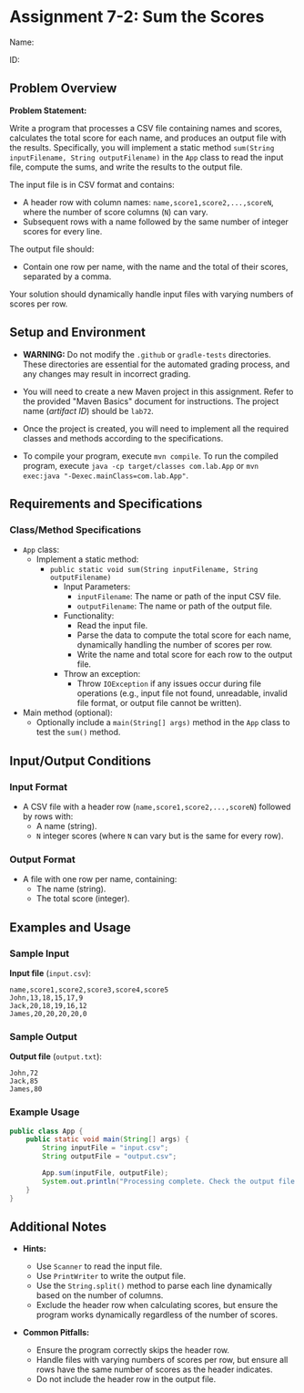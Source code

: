 # Assignment 7-2: Sum the Scores

Name:

ID:

## Problem Overview

**Problem Statement:**

Write a program that processes a CSV file containing names and scores, calculates the total score for each name, and produces an output file with the results. Specifically, you will implement a static method `sum(String inputFilename, String outputFilename)` in the `App` class to read the input file, compute the sums, and write the results to the output file.

The input file is in CSV format and contains:

- A header row with column names: `name,score1,score2,...,scoreN`, where the number of score columns (`N`) can vary.
- Subsequent rows with a name followed by the same number of integer scores for every line.

The output file should:

- Contain one row per name, with the name and the total of their scores, separated by a comma.

Your solution should dynamically handle input files with varying numbers of scores per row.

## Setup and Environment

- **WARNING:** Do not modify the `.github` or `gradle-tests` directories. These directories are essential for the automated grading process, and any changes may result in incorrect grading.

- You will need to create a new Maven project in this assignment. Refer to the provided "Maven Basics" document for instructions. The project name (_artifact ID_) should be `lab72`.
- Once the project is created, you will need to implement all the required classes and methods according to the specifications.
- To compile your program, execute `mvn compile`. To run the compiled program, execute `java -cp target/classes com.lab.App` or `mvn exec:java "-Dexec.mainClass=com.lab.App"`.

## Requirements and Specifications

### Class/Method Specifications

- `App` class:
  - Implement a static method:
    - `public static void sum(String inputFilename, String outputFilename)`
      - Input Parameters:
        - `inputFilename`: The name or path of the input CSV file.
        - `outputFilename`: The name or path of the output file.
      - Functionality:
        - Read the input file.
        - Parse the data to compute the total score for each name, dynamically handling the number of scores per row.
        - Write the name and total score for each row to the output file.
      - Throw an exception:
        - Throw `IOException` if any issues occur during file operations (e.g., input file not found, unreadable, invalid file format, or output file cannot be written).
- Main method (optional):
  - Optionally include a `main(String[] args)` method in the `App` class to test the `sum()` method.

## Input/Output Conditions

### Input Format

- A CSV file with a header row (`name,score1,score2,...,scoreN`) followed by rows with:
  - A name (string).
  - `N` integer scores (where `N` can vary but is the same for every row).

### Output Format

- A file with one row per name, containing:
  - The name (string).
  - The total score (integer).

## Examples and Usage

### Sample Input

**Input file** (`input.csv`):
```
name,score1,score2,score3,score4,score5
John,13,18,15,17,9
Jack,20,18,19,16,12
James,20,20,20,20,0
```

### Sample Output

**Output file** (`output.txt`):
```
John,72
Jack,85
James,80
```

### Example Usage
```java
public class App {
    public static void main(String[] args) {
        String inputFile = "input.csv";
        String outputFile = "output.csv";

        App.sum(inputFile, outputFile);
        System.out.println("Processing complete. Check the output file: " + outputFile);
    }
}
```

## Additional Notes

- **Hints:**
  - Use `Scanner` to read the input file.
  - Use `PrintWriter` to write the output file.
  - Use the `String.split()` method to parse each line dynamically based on the number of columns.
  - Exclude the header row when calculating scores, but ensure the program works dynamically regardless of the number of scores.

- **Common Pitfalls:**
  - Ensure the program correctly skips the header row.
  - Handle files with varying numbers of scores per row, but ensure all rows have the same number of scores as the header indicates.
  - Do not include the header row in the output file.